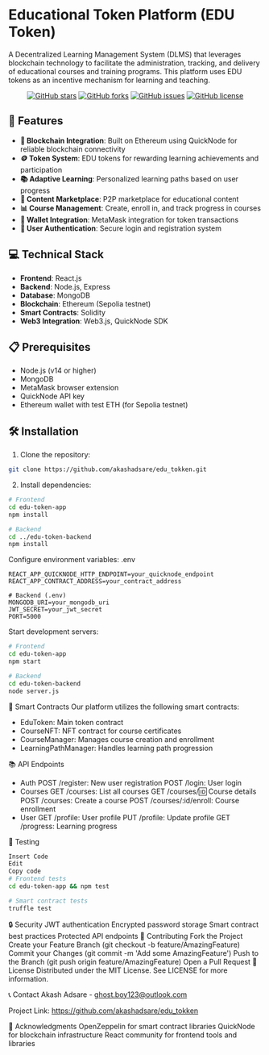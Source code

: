# Educational Token Platform (EDU Token)

A Decentralized Learning Management System (DLMS) that leverages blockchain technology to facilitate the administration, tracking, and delivery of educational courses and training programs. This platform uses EDU tokens as an incentive mechanism for learning and teaching.

<div align="center">

[![GitHub stars](https://img.shields.io/github/stars/akashadsare/edu_tokken)](https://github.com/akashadsare/edu_tokken/stargazers)
[![GitHub forks](https://img.shields.io/github/forks/akashadsare/edu_tokken)](https://github.com/akashadsare/edu_tokken/network)
[![GitHub issues](https://img.shields.io/github/issues/akashadsare/edu_tokken)](https://github.com/akashadsare/edu_tokken/issues)
[![GitHub license](https://img.shields.io/github/license/akashadsare/edu_tokken)](https://github.com/akashadsare/edu_tokken/blob/main/LICENSE)

</div>

## 🚀 Features

- **🔗 Blockchain Integration**: Built on Ethereum using QuickNode for reliable blockchain connectivity
- **🪙 Token System**: EDU tokens for rewarding learning achievements and participation
- **📚 Adaptive Learning**: Personalized learning paths based on user progress
- **🏪 Content Marketplace**: P2P marketplace for educational content
- **📊 Course Management**: Create, enroll in, and track progress in courses
- **👛 Wallet Integration**: MetaMask integration for token transactions
- **🔐 User Authentication**: Secure login and registration system

## 💻 Technical Stack

- **Frontend**: React.js
- **Backend**: Node.js, Express
- **Database**: MongoDB
- **Blockchain**: Ethereum (Sepolia testnet)
- **Smart Contracts**: Solidity
- **Web3 Integration**: Web3.js, QuickNode SDK

## 📋 Prerequisites

- Node.js (v14 or higher)
- MongoDB
- MetaMask browser extension
- QuickNode API key
- Ethereum wallet with test ETH (for Sepolia testnet)

## 🛠️ Installation

1. Clone the repository:
```bash
git clone https://github.com/akashadsare/edu_tokken.git
```
2. Install dependencies:
```bash
# Frontend
cd edu-token-app
npm install

# Backend
cd ../edu-token-backend
npm install
```
Configure environment variables:
.env
```# Frontend (.env)
REACT_APP_QUICKNODE_HTTP_ENDPOINT=your_quicknode_endpoint
REACT_APP_CONTRACT_ADDRESS=your_contract_address

# Backend (.env)
MONGODB_URI=your_mongodb_uri
JWT_SECRET=your_jwt_secret
PORT=5000
```

Start development servers:

```bash
# Frontend
cd edu-token-app
npm start

# Backend
cd edu-token-backend
node server.js
```
📄 Smart Contracts
Our platform utilizes the following smart contracts:

- EduToken: Main token contract
- CourseNFT: NFT contract for course certificates
- CourseManager: Manages course creation and enrollment
- LearningPathManager: Handles learning path progression

📚 API Endpoints
- Auth
POST /register: New user registration
POST /login: User login
- Courses
GET /courses: List all courses
GET /courses/:id: Course details
POST /courses: Create a course
POST /courses/:id/enroll: Course enrollment
- User
GET /profile: User profile
PUT /profile: Update profile
GET /progress: Learning progress

🧪 Testing
```sh
Insert Code
Edit
Copy code
# Frontend tests
cd edu-token-app && npm test

# Smart contract tests
truffle test
```
🔒 Security
JWT authentication
Encrypted password storage
Smart contract best practices
Protected API endpoints
🤝 Contributing
Fork the Project
Create your Feature Branch (git checkout -b feature/AmazingFeature)
Commit your Changes (git commit -m 'Add some AmazingFeature')
Push to the Branch (git push origin feature/AmazingFeature)
Open a Pull Request
📜 License
Distributed under the MIT License. See LICENSE for more information.

📞 Contact
Akash Adsare - ghost.boy123@outlook.com

Project Link: https://github.com/akashadsare/edu_tokken

🙏 Acknowledgments
OpenZeppelin for smart contract libraries
QuickNode for blockchain infrastructure
React community for frontend tools and libraries
